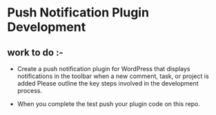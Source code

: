# Push Notification Plugin Development
## work to do :-

- Create a push notification plugin for WordPress that displays notifications in the toolbar when a new comment, task, or project is added Please outline the key steps involved in the 
development process.

- When you complete the test push your plugin code on this repo.